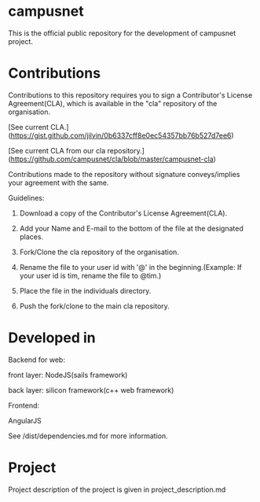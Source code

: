 # campusnet
This is the official public repository for the development of campusnet project.

# Contributions
Contributions to this repository requires you to sign a Contributor's License Agreement(CLA), which is available in the "cla" repository of the organisation.

[See current CLA.] (https://gist.github.com/jilvin/0b6337cff8e0ec54357bb76b527d7ee6)

[See current CLA from our cla repository.] (https://github.com/campusnet/cla/blob/master/campusnet-cla)

Contributions made to the repository without signature conveys/implies your agreement with the
same.

Guidelines:

1) Download a copy of the Contributor's License Agreement(CLA).

2) Add your Name and E-mail to the bottom of the file at the designated places.

3) Fork/Clone the cla repository of the organisation.

4) Rename the file to your user id with '@' in the beginning.(Example: If your user id is tim, rename the file to @tim.)

5) Place the file in the individuals directory.

6) Push the fork/clone to the main cla repository.

# Developed in
Backend for web:

front layer: NodeJS(sails framework)

back layer: silicon framework(c++ web framework)

Frontend:

AngularJS

See /dist/dependencies.md for more information.

# Project
Project description of the project is given in project_description.md
